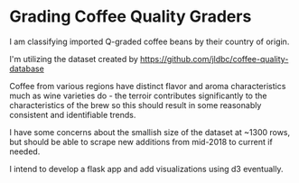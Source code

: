 # Grading Coffee Quality Graders

I am classifying imported Q-graded coffee beans by their country of origin. 

I'm utilizing the dataset created by https://github.com/jldbc/coffee-quality-database

Coffee from various regions have distinct flavor and aroma characteristics much as wine varieties do - the terroir contributes significantly to the characteristics of the brew so this should result in some reasonably consistent and identifiable trends.

I have some concerns about the smallish size of the dataset at ~1300 rows, but should be able to scrape new additions from mid-2018 to current if needed.

I intend to develop a flask app and add visualizations using d3 eventually.
